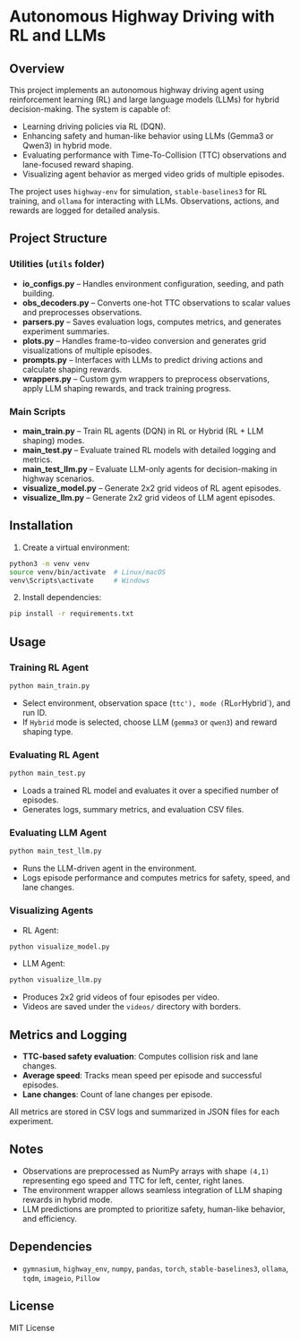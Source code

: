 # Autonomous Highway Driving with RL and LLMs

## Overview

This project implements an autonomous highway driving agent using reinforcement learning (RL) and large language models (LLMs) for hybrid decision-making. The system is capable of:

* Learning driving policies via RL (DQN).
* Enhancing safety and human-like behavior using LLMs (Gemma3 or Qwen3) in hybrid mode.
* Evaluating performance with Time-To-Collision (TTC) observations and lane-focused reward shaping.
* Visualizing agent behavior as merged video grids of multiple episodes.

The project uses `highway-env` for simulation, `stable-baselines3` for RL training, and `ollama` for interacting with LLMs. Observations, actions, and rewards are logged for detailed analysis.

## Project Structure

### Utilities (`utils` folder)

* **io_configs.py** – Handles environment configuration, seeding, and path building.
* **obs_decoders.py** – Converts one-hot TTC observations to scalar values and preprocesses observations.
* **parsers.py** – Saves evaluation logs, computes metrics, and generates experiment summaries.
* **plots.py** – Handles frame-to-video conversion and generates grid visualizations of multiple episodes.
* **prompts.py** – Interfaces with LLMs to predict driving actions and calculate shaping rewards.
* **wrappers.py** – Custom gym wrappers to preprocess observations, apply LLM shaping rewards, and track training progress.

### Main Scripts

* **main_train.py** – Train RL agents (DQN) in RL or Hybrid (RL + LLM shaping) modes.
* **main_test.py** – Evaluate trained RL models with detailed logging and metrics.
* **main_test_llm.py** – Evaluate LLM-only agents for decision-making in highway scenarios.
* **visualize_model.py** – Generate 2x2 grid videos of RL agent episodes.
* **visualize_llm.py** – Generate 2x2 grid videos of LLM agent episodes.

## Installation

1. Create a virtual environment:

```bash
python3 -m venv venv
source venv/bin/activate  # Linux/macOS
venv\Scripts\activate     # Windows
```

2. Install dependencies:

```bash
pip install -r requirements.txt
```

## Usage

### Training RL Agent

```bash
python main_train.py
```

* Select environment, observation space (`ttc'), mode (`RL` or `Hybrid`), and run ID.
* If `Hybrid` mode is selected, choose LLM (`gemma3` or `qwen3`) and reward shaping type.

### Evaluating RL Agent

```bash
python main_test.py
```

* Loads a trained RL model and evaluates it over a specified number of episodes.
* Generates logs, summary metrics, and evaluation CSV files.

### Evaluating LLM Agent

```bash
python main_test_llm.py
```

* Runs the LLM-driven agent in the environment.
* Logs episode performance and computes metrics for safety, speed, and lane changes.

### Visualizing Agents

* RL Agent:

```bash
python visualize_model.py
```

* LLM Agent:

```bash
python visualize_llm.py
```

* Produces 2x2 grid videos of four episodes per video.
* Videos are saved under the `videos/` directory with borders.

## Metrics and Logging

* **TTC-based safety evaluation**: Computes collision risk and lane changes.
* **Average speed**: Tracks mean speed per episode and successful episodes.
* **Lane changes**: Count of lane changes per episode.

All metrics are stored in CSV logs and summarized in JSON files for each experiment.

## Notes

* Observations are preprocessed as NumPy arrays with shape `(4,1)` representing ego speed and TTC for left, center, right lanes.
* The environment wrapper allows seamless integration of LLM shaping rewards in hybrid mode.
* LLM predictions are prompted to prioritize safety, human-like behavior, and efficiency.

## Dependencies

* `gymnasium`, `highway_env`, `numpy`, `pandas`, `torch`, `stable-baselines3`, `ollama`, `tqdm`, `imageio`, `Pillow`

## License

MIT License
